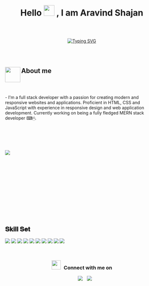 
<h1 align="center"> Hello <img src="https://media.giphy.com/media/hvRJCLFzcasrR4ia7z/giphy.gif" width="35"> , I am Aravind Shajan </h1>
<br><br>
<!-- Typerwriter Effect  -->
<p align="center">
  <a href="https://git.io/typing-svg"><img src="https://readme-typing-svg.herokuapp.com?font=Press+Start+2P&pause=1000&width=435&lines=MERN+stack+developer;Tech+enthusiast" alt="Typing SVG" /></a>
</p>
<br><br>

<div>
	<div>
		<!-- Hooded coder GIF -->
		<img align="left" src = "https://user-images.githubusercontent.com/63050133/156777293-72a6e681-2582-4a9d-ad92-09d1181d47c7.gif" width = 50px height=50px>
		<h2 align="left"  font-weight="bold">About me</h2>
		<br><br>
		<p>- I'm a full stack developer with a passion for creating modern and responsive websites and applications. Proficient in HTML, CSS and JavaScript with experience in responsive design and web application development. Currently working on being a fully fledged MERN stack developer  ⌨🖱.
<br></p>
	</div>
	
</div>
  
<br><br><br><br>



<div >
	<!-- github status box -->
	<img align='left' src="https://github-readme-stats.vercel.app/api/top-langs?username=aravindshajan6"/>
	<br><br><br><br><br><br><br><br><br>
</div>

<div>
	<br>
	<p align="left">  
		
 <br><br>

 <h2 font-weight="bold">𝐒𝐤𝐢𝐥𝐥 𝐒𝐞𝐭</h2>
<!-- Skill set ICONS-->
 <img  src="https://readme-components.vercel.app/api?component=logo&fill=black&logo=react&animation=spin&svgfill=15d8fe">  
  <img  src="https://readme-components.vercel.app/api?component=logo&fill=black&logo=node.js&svgfill=659b60">
  <img  src="https://readme-components.vercel.app/api?component=logo&fill=black&logo=javascript&svgfill=f6df1c">

  <img  src="https://readme-components.vercel.app/api?component=logo&fill=black&logo=express.js&svgfill=2d79c7">
  <img  src="https://readme-components.vercel.app/api?component=logo&fill=black&logo=mongodb&svgfill=8ed5fa">

<img  src="https://readme-components.vercel.app/api?component=logo&fill=black&logo=typescript&svgfill=2d79c7">

<img  src="https://readme-components.vercel.app/api?component=logo&fill=black&logo=git&svgfill=df5c43">  

<img  src="https://readme-components.vercel.app/api?component=logo&fill=black&logo=sass&svgfill=cd6799">

<img  src="https://readme-components.vercel.app/api?component=logo&fill=black&logo=CSS3&svgfill=028dd1">

<img  src="https://readme-components.vercel.app/api?component=logo&fill=black&logo=github">


</p>

 

<!-- <h2 font-weight="bold">𝐒𝐤𝐢𝐥𝐥 𝐒𝐞𝐭</h2>
<table>
  <tr>
      <td><img src="https://camo.githubusercontent.com/63a0652105f53ca10fd7bb584ec3326ffda6c6988ca944bb21f6ba0d764bf8be/68747470733a2f2f63646e2e69636f6e73636f75742e636f6d2f69636f6e2f667265652f706e672d3132382f68746d6c352d34302d313137353139332e706e67?raw=true" width="200"></td>
      <td><img src="https://camo.githubusercontent.com/16243b90ca0de67f1183e67f41fc6383ca998d81c3dd7166b32eda4db307f919/68747470733a2f2f63646e2e69636f6e73636f75742e636f6d2f69636f6e2f667265652f706e672d3132382f637373332d31312d313137353233392e706e67" width="200"></td>
      <td><img src="https://cdn.iconscout.com/icon/free/png-256/javascript-1-225993.png?raw=true" width="200"></td>
      <td><img src="https://camo.githubusercontent.com/7dd0ebf7a227b0f848f30a3dbd647a682075031e1010b19a7a41e366d281ce2b/68747470733a2f2f63646e2e69636f6e73636f75742e636f6d2f69636f6e2f667265652f706e672d3132382f626f6f7473747261702d3232363037372e706e67?raw=true" width="200"></td>
	  
 <tr>
      <td><img src="https://cdn.jsdelivr.net/gh/devicons/devicon/icons/react/react-original.svg" width="200"/></td>
      <td><img src="https://cdn.jsdelivr.net/gh/devicons/devicon/icons/nodejs/nodejs-original-wordmark.svg" width="200"/></td>
      <td><img src="https://cdn.jsdelivr.net/gh/devicons/devicon/icons/express/express-original.svg" width="200"/></td>
      <td><img src="https://cdn.jsdelivr.net/gh/devicons/devicon/icons/mongodb/mongodb-original-wordmark.svg" width="200"/></td>
    
  </tr>

</div>
-->

</table>
<br/>
<h3 align="center" > <img src="https://media.giphy.com/media/iY8CRBdQXODJSCERIr/giphy.gif" width="30" height="30" style="margin-right: 10px;">Connect with me on </h3>

<p align="center">

 <div align="center"  class="icons-social" style="margin-left: 10px;">
        <a style="margin-left: 10px;"  target="_blank" href="https://www.linkedin.com/in/aravindshajan/">
			<img src="https://img.icons8.com/doodle/40/000000/linkedin--v2.png" ></a>
        <a style="margin-left: 10px;" target="_blank" href="https://twitter.com/Aravindshajan">
			<img src="https://img.icons8.com/doodle/1x/twitter-squared--v2.png" ></a>
		
</div>

</p> 





